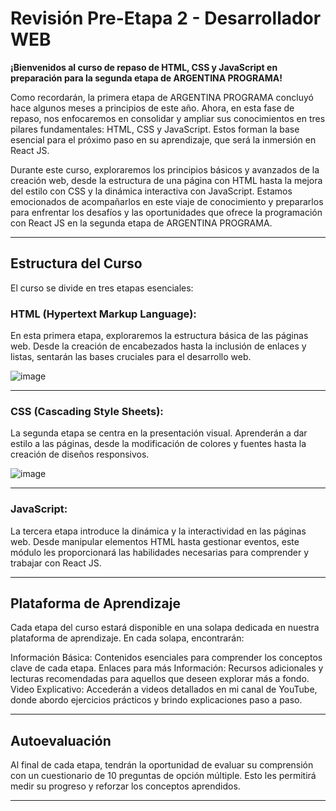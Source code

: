 # Revisión Pre-Etapa 2 - Desarrollador WEB

**¡Bienvenidos al curso de repaso de HTML, CSS y JavaScript en preparación para la segunda etapa de ARGENTINA PROGRAMA!**

Como recordarán, la primera etapa de ARGENTINA PROGRAMA concluyó hace algunos meses a principios de este año. Ahora, en esta fase de repaso, nos enfocaremos en consolidar y ampliar sus conocimientos en tres pilares fundamentales: HTML, CSS y JavaScript. Estos forman la base esencial para el próximo paso en su aprendizaje, que será la inmersión en React JS.

Durante este curso, exploraremos los principios básicos y avanzados de la creación web, desde la estructura de una página con HTML hasta la mejora del estilo con CSS y la dinámica interactiva con JavaScript. Estamos emocionados de acompañarlos en este viaje de conocimiento y prepararlos para enfrentar los desafíos y las oportunidades que ofrece la programación con React JS en la segunda etapa de ARGENTINA PROGRAMA.

---

## Estructura del Curso

El curso se divide en tres etapas esenciales:

### HTML (Hypertext Markup Language): 

En esta primera etapa, exploraremos la estructura básica de las páginas web. Desde la creación de encabezados hasta la inclusión de enlaces y listas, sentarán las bases cruciales para el desarrollo web.


![image](https://github.com/eugenia1984/utn-arg-programa-react/assets/72580574/755d2f31-931d-455b-beb3-eae8e6553faf)

---

### CSS (Cascading Style Sheets):

La segunda etapa se centra en la presentación visual. Aprenderán a dar estilo a las páginas, desde la modificación de colores y fuentes hasta la creación de diseños responsivos.


![image](https://github.com/eugenia1984/utn-arg-programa-react/assets/72580574/d9c61afb-a39c-42af-b0d5-ff0a2861c702)

---

### JavaScript: 

La tercera etapa introduce la dinámica y la interactividad en las páginas web. Desde manipular elementos HTML hasta gestionar eventos, este módulo les proporcionará las habilidades necesarias para comprender y trabajar con React JS.

---

## Plataforma de Aprendizaje

Cada etapa del curso estará disponible en una solapa dedicada en nuestra plataforma de aprendizaje. En cada solapa, encontrarán:

Información Básica: Contenidos esenciales para comprender los conceptos clave de cada etapa.
Enlaces para más Información: Recursos adicionales y lecturas recomendadas para aquellos que deseen explorar más a fondo.
Video Explicativo: Accederán a videos detallados en mi canal de YouTube, donde abordo ejercicios prácticos y brindo explicaciones paso a paso.

---


## Autoevaluación

Al final de cada etapa, tendrán la oportunidad de evaluar su comprensión con un cuestionario de 10 preguntas de opción múltiple. Esto les permitirá medir su progreso y reforzar los conceptos aprendidos.

---
